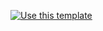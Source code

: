 [![Use this template](https://github.com/stack-instance/badge.svg)](https://github.com/stack-instance?stack_template_owner=ddivanshu&stack_template_repo=stack)
